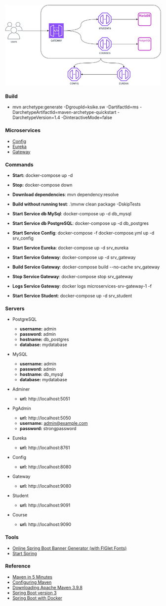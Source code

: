 

![model](./rsc/model.jpg)

### Build 
- mvn archetype:generate -DgroupId=ksike.sw -DartifactId=ms -DarchetypeArtifactId=maven-archetype-quickstart -DarchetypeVersion=1.4 -DinteractiveMode=false

### Microservices
- [Config](./config/README.md)
- [Eureka](./eureka/README.md)
- [Gateway](./gateway/README.md)

### Commands
- **Start:** docker-compose up -d
- **Stop:** docker-compose down
- **Download dependencies**: mvn dependency:resolve
- **Build without running test**: .\mvnw clean package -DskipTests
- **Start Service db MySql**: docker-compose up -d db_mysql
- **Start Service db PostgreSQL**: docker-compose up -d db_postgres

- **Start Service Config**: docker-compose -f docker-compose.yml up -d srv_config
- **Start Service Eureka**: docker-compose up -d srv_eureka
- **Start Service Gateway**: docker-compose up -d srv_gateway
- **Build Service Gateway**: docker-compose build --no-cache srv_gateway
- **Stop Service Gateway**: docker-compose stop srv_gateway
- **Logs Service Gateway**: docker logs microservices-srv-gateway-1 -f
- **Start Service Student**: docker-compose up -d srv_student

### Servers
- PostgreSQL
    - **username:** admin
    - **password:** admin
    - **hostname:** db_postgres
    - **database:** mydatabase

- MySQL
    - **username:** admin
    - **password:** admin
    - **hostname:** db_mysql
    - **database:** mydatabase

- Adminer
    - **url:** http://localhost:5051

- PgAdmin
    - **url:** http://localhost:5050
    - **username:** admin@example.com
    - **password:** strongpassword

- Eureka
    - **url:** http://localhost:8761
    
- Config
    - **url:** http://localhost:8080
    
- Gateway
    - **url:** http://localhost:9080

- Student
    - **url:** http://localhost:9091

- Course
    - **url:** http://localhost:9090

### Tools
- [Online Spring Boot Banner Generator (with FIGlet Fonts)](https://devops.datenkollektiv.de/banner.txt/index.html)
- [Start Spring](https://start.spring.io/)

### Reference
- [Maven in 5 Minutes](https://maven.apache.org/guides/getting-started/maven-in-five-minutes.html)
- [Configuring Maven](https://maven.apache.org/guides/mini/guide-configuring-maven.html)
- [Downloading Apache Maven 3.9.8](https://maven.apache.org/download.cgi)
- [Spring Boot version 3](https://www.youtube.com/watch?v=t0D4OPcugyI)
- [Spring Boot with Docker](https://spring.io/guides/gs/spring-boot-docker)

